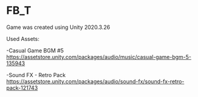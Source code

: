 # FB_T
Game was created using Unity 2020.3.26

Used Assets:

-Casual Game BGM #5 https://assetstore.unity.com/packages/audio/music/casual-game-bgm-5-135943

-Sound FX - Retro Pack https://assetstore.unity.com/packages/audio/sound-fx/sound-fx-retro-pack-121743
